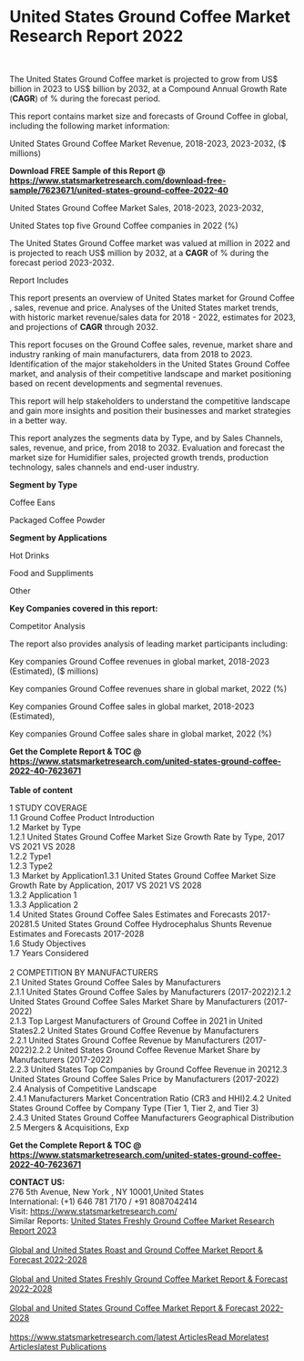 <h1>United States Ground Coffee Market Research Report 2022</h1><br/><p>The United States Ground Coffee market is projected to grow from US$ billion in 2023 to US$ billion by 2032, at a Compound Annual Growth Rate (<strong>CAGR</strong>) of % during the forecast period.</p><p>This report contains market size and forecasts of Ground Coffee in global, including the following market information:</p><p>United States Ground Coffee Market Revenue, 2018-2023, 2023-2032, ($ millions)</p><p><strong>Download FREE Sample of this Report @ <a href="https://www.statsmarketresearch.com/download-free-sample/7623671/united-states-ground-coffee-2022-40">https://www.statsmarketresearch.com/download-free-sample/7623671/united-states-ground-coffee-2022-40</a></strong></p><p>United States Ground Coffee Market Sales, 2018-2023, 2023-2032,</p><p>United States top five Ground Coffee companies in 2022 (%)</p><p>The United States Ground Coffee market was valued at million in 2022 and is projected to reach US$ million by 2032, at a <strong>CAGR</strong> of % during the forecast period 2023-2032.</p><p>Report Includes</p><p>This report presents an overview of United States market for Ground Coffee , sales, revenue and price. Analyses of the United States market trends, with historic market revenue/sales data for 2018 - 2022, estimates for 2023, and projections of <strong>CAGR</strong> through 2032.</p><p>This report focuses on the Ground Coffee sales, revenue, market share and industry ranking of main manufacturers, data from 2018 to 2023. Identification of the major stakeholders in the United States Ground Coffee market, and analysis of their competitive landscape and market positioning based on recent developments and segmental revenues.</p><p>This report will help stakeholders to understand the competitive landscape and gain more insights and position their businesses and market strategies in a better way.</p><p>This report analyzes the segments data by Type, and by Sales Channels, sales, revenue, and price, from 2018 to 2032. Evaluation and forecast the market size for Humidifier sales, projected growth trends, production technology, sales channels and end-user industry.</p><p><strong>Segment by Type</strong></p><p>Coffee Eans</p><p>Packaged Coffee Powder</p><p><strong> Segment <strong><strong>by Applications</strong></strong></strong></p><p>Hot Drinks</p><p>Food and Suppliments</p><p>Other</p><p><strong>Key Companies covered in this report:</strong></p><p>Competitor Analysis</p><p>The report also provides analysis of leading market participants including:</p><p>Key companies Ground Coffee revenues in global market, 2018-2023 (Estimated), ($ millions)</p><p>Key companies Ground Coffee revenues share in global market, 2022 (%)</p><p>Key companies Ground Coffee sales in global market, 2018-2023 (Estimated),</p><p>Key companies Ground Coffee sales share in global market, 2022 (%)</p><div><b>Get the Complete Report & TOC @ <a href="https://www.statsmarketresearch.com/united-states-ground-coffee-2022-40-7623671">https://www.statsmarketresearch.com/united-states-ground-coffee-2022-40-7623671</a></b></div><br><b>Table of content</b><p>1 STUDY COVERAGE<br />1.1 Ground Coffee Product Introduction<br />1.2 Market by Type<br />1.2.1 United States Ground Coffee Market Size Growth Rate by Type, 2017 VS 2021 VS 2028<br />1.2.2 Type1<br />1.2.3 Type2<br />1.3 Market by Application1.3.1 United States Ground Coffee Market Size Growth Rate by Application, 2017 VS 2021 VS 2028<br />1.3.2 Application 1<br />1.3.3 Application 2<br />1.4 United States Ground Coffee Sales Estimates and Forecasts 2017-20281.5 United States Ground Coffee Hydrocephalus Shunts Revenue Estimates and Forecasts 2017-2028<br />1.6 Study Objectives<br />1.7 Years Considered<br /><br />2 COMPETITION BY MANUFACTURERS<br />2.1 United States Ground Coffee Sales by Manufacturers<br />2.1.1 United States Ground Coffee Sales by Manufacturers (2017-2022)2.1.2 United States Ground Coffee Sales Market Share by Manufacturers (2017-2022)<br />2.1.3 Top Largest Manufacturers of Ground Coffee in 2021 in United States2.2 United States Ground Coffee Revenue by Manufacturers<br />2.2.1 United States Ground Coffee Revenue by Manufacturers (2017-2022)2.2.2 United States Ground Coffee Revenue Market Share by Manufacturers (2017-2022)<br />2.2.3 United States Top Companies by Ground Coffee Revenue in 20212.3 United States Ground Coffee Sales Price by Manufacturers (2017-2022)<br />2.4 Analysis of Competitive Landscape<br />2.4.1 Manufacturers Market Concentration Ratio (CR3 and HHI)2.4.2 United States Ground Coffee by Company Type (Tier 1, Tier 2, and Tier 3)<br />2.4.3 United States Ground Coffee Manufacturers Geographical Distribution<br />2.5 Mergers & Acquisitions, Exp<br><div><b>Get the Complete Report & TOC @ <a href="https://www.statsmarketresearch.com/united-states-ground-coffee-2022-40-7623671">https://www.statsmarketresearch.com/united-states-ground-coffee-2022-40-7623671</a></b></div></p> <b>CONTACT US:</b><br>276 5th Avenue, New York , NY 10001,United States<br>International: (+1) 646 781 7170 / +91 8087042414<br>Visit: <a href="https://www.statsmarketresearch.com/">https://www.statsmarketresearch.com/</a><br>Similar Reports: <a href="https://www.statsmarketresearch.com/united-states-ground-coffee-2022-40-7623671">United States Freshly Ground Coffee Market Research Report 2023</a><br/><br/><a href="https://www.statsmarketresearch.com/united-states-ground-coffee-2022-40-7623671">Global and United States Roast and Ground Coffee Market Report & Forecast 2022-2028</a><br/><br/><a href="https://www.statsmarketresearch.com/united-states-ground-coffee-2022-40-7623671">Global and United States Freshly Ground Coffee Market Report & Forecast 2022-2028</a><br/><br/><a href="https://www.statsmarketresearch.com/united-states-ground-coffee-2022-40-7623671">Global and United States Ground Coffee Market Report & Forecast 2022-2028</a><br/><br/><a href="https://gyeongbokgung.com">https://www.statsmarketresearch.com/</a><a href="https://hallyeomaritime.com">latest Articles</a><a href="https://jingwansa.com">Read More</a><a href=https://nguoiviet.jp/">latest Articles</a><a href="https://www.intelmarketresearch.com/">latest Publications</a>